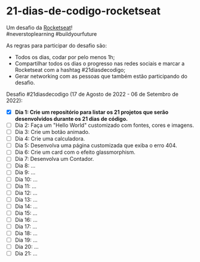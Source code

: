 # 21-dias-de-codigo-rocketseat

<p>
  Um desafio da <a href="https://www.rocketseat.com.br/">Rocketseat</a>! <br> #neverstoplearning #buildyourfuture
</p>

As regras para participar do desafio são:

 - Todos os dias, codar por pelo menos 1h;
 - Compartilhar todos os dias o progresso nas redes sociais e marcar a Rocketseat com a hashtag #21diasdecodigo;
 - Gerar networking com as pessoas que também estão participando do desafio.

Desafio #21diasdecodigo (17 de Agosto de 2022 - 06 de Setembro de 2022):

- [x] **Dia 1: Crie um repositório para listar os 21 projetos que serão desenvolvidos durante os 21 dias de código.**
- [ ] Dia 2: Faça um "Hello World" customizado com fontes, cores e imagens.
- [ ] Dia 3: Crie um botão animado.
- [ ] Dia 4: Crie uma calculadora.
- [ ] Dia 5: Desenvolva uma página customizada que exiba o erro 404.
- [ ] Dia 6: Crie um card com o efeito glassmorphism.
- [ ] Dia 7: Desenvolva um Contador.
- [ ] Dia 8: ...
- [ ] Dia 9: ...
- [ ] Dia 10: ...
- [ ] Dia 11: ...
- [ ] Dia 12: ...
- [ ] Dia 13: ...
- [ ] Dia 14: ...
- [ ] Dia 15: ...
- [ ] Dia 16: ...
- [ ] Dia 17: ...
- [ ] Dia 18: ...
- [ ] Dia 19: ...
- [ ] Dia 20: ...
- [ ] Dia 21: ...

